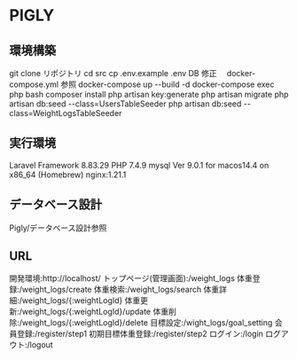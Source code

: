 # PIGLY

## 環境構築

git clone リポジトリ
cd src
cp .env.example .env DB 修正　 docker-compose.yml 参照
docker-compose up --build -d
docker-compose exec php bash
composer install
php artisan key:generate
php artisan migrate
php artisan db:seed --class=UsersTableSeeder
php artisan db:seed --class=WeightLogsTableSeeder

## 実行環境

Laravel Framework 8.83.29
PHP 7.4.9
mysql Ver 9.0.1 for macos14.4 on x86_64 (Homebrew)
nginx:1.21.1

## データベース設計

Pigly/データベース設計参照

## URL

開発環境:http://localhost/
トップページ(管理画面):/weight_logs
体重登録:/weight_logs/create
体重検索:/weight_logs/search
体重詳細:/weight_logs/{:weightLogId}
体重更新:/weight_logs/{:weightLogId}/update
体重削除:/weight_logs/{:weightLogId}/delete
目標設定:/wight_logs/goal_setting
会員登録:/register/step1
初期目標体重登録:/register/step2
ログイン:/login
ログアウト:/logout
